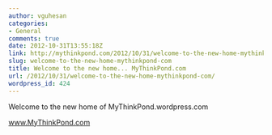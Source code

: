 ```yaml
---
author: vguhesan
categories:
- General
comments: true
date: 2012-10-31T13:55:18Z
link: http://mythinkpond.com/2012/10/31/welcome-to-the-new-home-mythinkpond-com/
slug: welcome-to-the-new-home-mythinkpond-com
title: Welcome to the new home... MyThinkPond.com
url: /2012/10/31/welcome-to-the-new-home-mythinkpond-com/
wordpress_id: 424
---
```


Welcome to the new home of MyThinkPond.wordpress.com

www.MyThinkPond.com
